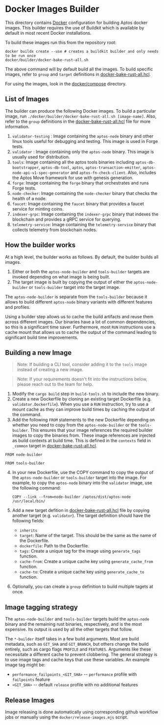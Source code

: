 # Docker Images Builder

This directory contains [Docker](https://www.docker.com/) configuration for building Aptos docker images. This builder requires the use of Buildkit which is available by default in most recent Docker installations.

To build these images run this from the repository root:

```
docker buildx create --use # creates a buildkit builder and only needs to be run once
docker/builder/docker-bake-rust-all.sh
```

The above command will by default build all the images. To build specific images, refer to `group` and `target` definitions in [docker-bake-rust-all.hcl](docker-bake-rust-all.hcl).

For using the images, look in the [docker/compose](../docker/compose/) directory.

## List of Images

The builder can produce the following Docker images. To build a particular image, run `./docker/builder/docker-bake-rust-all.sh [image-name]`. Also, refer to the `group` definitions in the [docker-bake-rust-all.hcl](docker-bake-rust-all.hcl) file for more information.

1. `validator-testing` : Image containing the `aptos-node` binary and other linux tools useful for debugging and testing. This image is used in Forge tests.
2. `validator` : Image containing only the `aptos-node` binary. This image is usually used for distribution.
3. `tools`: Image containing all the aptos tools binaries including `aptos-db-bootstrapper`, `aptos-db-tool`, `aptos`, `aptos-transaction-emitter`, `aptos-node-api-v1-spec-generator` and `aptos-fn-check-client`. Also, includes the Aptos Move framework for use with genesis generation.
4. `forge`: Image containing the `forge` binary that orchestrates and runs Forge tests.
5. `node-checker`: Image containing the `node-checker` binary that checks the health of a node.
6. `faucet`: Image containing the `faucet` binary that provides a faucet service for minting coins.
7. `indexer-grpc`: Image containing the `indexer-grpc` binary that indexes the blockchain and provides a gRPC service for querying.
8. `telemetry-service`: Image containing the `telemetry-service` binary that collects telemetry from blockchain nodes.

## How the builder works

At a high level, the builder works as follows. By default, the builder builds all images.
1. Either or both the `aptos-node-builder` and `tools-builder` targets are invoked depending on what image is being built.
2. The target image is built by copying the output of either the `aptos-node-builder` or `tools-builder` target into the target image.

The `aptos-node-builder` is separate from the `tools-builder` because it allows to build different `aptos-node` binary variants with different features and profiles. 

Using a builder step allows us to cache the build artifacts and reuse them across different images. Our binaries have a lot of common dependencies, so this is a significant time saver. Furthermore, most `RUN` instructions use a cache mount that allows us to cache the output of the command leading to significant build time improvements.

## Building a new Image

> Note: If building a CLI tool, consider adding it to the `tools` image instead of creating a new image.

> Note: If your requirements doesn't fit into the instructions below, please reach out to the team for help.

1. Modify the `cargo build` step in `build-tools.sh` to include the new binary.
2. Create a new Dockerfile by cloning an existing target Dockerfile (e.g. `validator.Dockerfile`). When you use a `RUN` instruction, try to use a mount cache as they can improve build times by caching the output of the command. 
3. Add the following `FROM` statements to the new Dockerfile depending on whether you need to copy from the `aptos-node-builder` or the `tools-builder`. This ensures that your image references the required builder images to copy the binaries from. These image references are injected as build contexts at build time. This is defined in the `contexts` field in `_common` target in [docker-bake-rust-all.hcl](docker-bake-rust-all.hcl).

```
FROM node-builder

FROM tools-builder
```

4. In your new Dockerfile, use the COPY command to copy the output of the `aptos-node-builder` or `tools-builder` target into the image. For example, to copy the `aptos-node` binary into the `validator` image, use the following command:
    ```
    COPY --link --from=node-builder /aptos/dist/aptos-node /usr/local/bin/
    ```
5. Add a new target defition in [docker-bake-rust-all.hcl](docker-bake-rust-all.hcl) file by copying another target (e.g. `validator`). The target definition should have the following fields:
    - `inherits`
    - `target`: Name of the target. This should be the same as the name of the Dockerfile.
    - `dockerfile`: Path to the Dockerfile.
    - `tags`: Create a unique tag for the image using `generate_tags` function.
    - `cache-from`: Create a unique cache key using `generate_cache_from` function.
    - `cache-to`: Create a unique cache key using `generate_cache_to` function.

6. Optionally, you can create a `group` definition to build multiple tagets at once.

## Image tagging strategy

The `aptos-node-builder` and `tools-builder` targets build the `aptos-node` binary and the remaining rust binaries, respectively, and is the most expensive. Its output is used by all the other targets that follow.

The `*-builder` itself takes in a few build arguments. Most are build metadata, such as `GIT_SHA` and `GIT_BRANCH`, but others change the build entirely, such as cargo flags `PROFILE` and `FEATURES`. Arguments like these necessitate a different cache to prevent clobbering. The general strategy is to use image tags and cache keys that use these variables. An example image tag might be:

- `performance_failpoints_<GIT_SHA>` -- `performance` profile with `failpoints` feature
- `<GIT_SHA>` -- default `release` profile with no additional features

## Release Images

Image releasing is done automatically using corresponding github workflow jobs or manually using the `docker/release-images.mjs` script.

